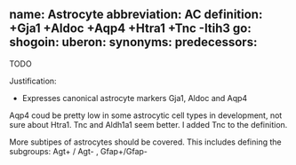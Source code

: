 name: Astrocyte
abbreviation: AC
definition: +Gja1 +Aldoc +Aqp4 +Htra1 +Tnc -Itih3
go:
shogoin: 
uberon:
synonyms:
predecessors:
---

TODO

Justification:

* Expresses canonical astrocyte markers Gja1, Aldoc and Aqp4

Aqp4 coud be pretty low in some astrocytic cell types in development, not sure about Htra1.
Tnc and Aldh1a1 seem better. I added Tnc to the definition.

More subtipes of astrocytes should be covered. This includes defining the subgroups: Agt+ / Agt- , Gfap+/Gfap-